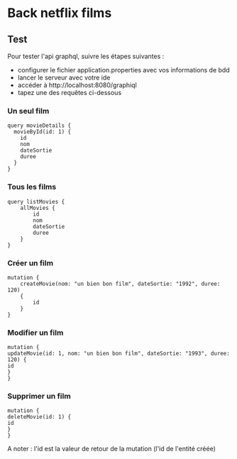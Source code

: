 # Back netflix films

## Test

Pour tester l'api graphql, suivre les étapes suivantes :

- configurer le fichier application.properties avec vos informations de bdd
- lancer le serveur avec votre ide
- accéder à http://localhost:8080/graphiql
- tapez une des requêtes ci-dessous

### Un seul film

```
query movieDetails {
  movieById(id: 1) {
    id
    nom
    dateSortie
    duree
  }
}
```

### Tous les films

```
query listMovies {
    allMovies {
        id
        nom
        dateSortie
        duree
    }
}
```

### Créer un film

```
mutation {
    createMovie(nom: "un bien bon film", dateSortie: "1992", duree: 120) 
    {
        id
    }
}
```

### Modifier un film

```
mutation {
updateMovie(id: 1, nom: "un bien bon film", dateSortie: "1993", duree: 120) {
id
}
}
```

### Supprimer un film

```
mutation {
deleteMovie(id: 1) {
id
}
}
```


A noter : l'id est la valeur de retour de la mutation (l'id de l'entité créée)
